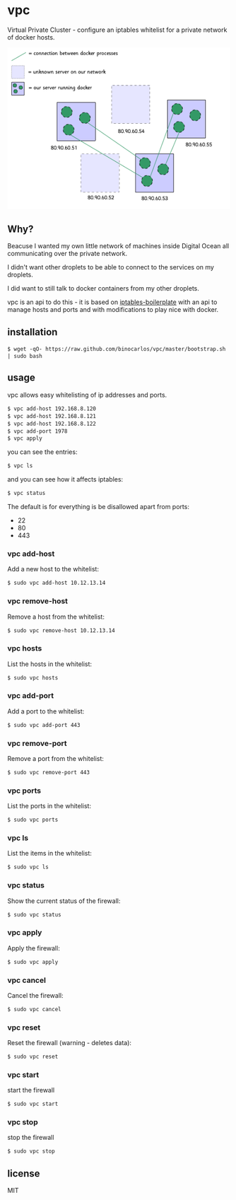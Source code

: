 vpc
===

Virtual Private Cluster - configure an iptables whitelist for a private network of docker hosts.

![vpc network](docs/network.png)

## Why?

Beacuse I wanted my own little network of machines inside Digital Ocean all communicating over the private network.

I didn't want other droplets to be able to connect to the services on my droplets.

I did want to still talk to docker containers from my other droplets.

vpc is an api to do this - it is based on [iptables-boilerplate](https://github.com/bmaeser/iptables-boilerplate) with an api to manage hosts and ports and with modifications to play nice with docker.

## installation

```
$ wget -qO- https://raw.github.com/binocarlos/vpc/master/bootstrap.sh | sudo bash
```

## usage

vpc allows easy whitelisting of ip addresses and ports.

```bash
$ vpc add-host 192.168.8.120
$ vpc add-host 192.168.8.121
$ vpc add-host 192.168.8.122
$ vpc add-port 1978
$ vpc apply
```

you can see the entries:

```bash
$ vpc ls
```

and you can see how it affects iptables:

```bash
$ vpc status
```

The default is for everything is be disallowed apart from ports:

 * 22
 * 80
 * 443

### vpc add-host <ip>

Add a new host to the whitelist:

```bash
$ sudo vpc add-host 10.12.13.14
```

### vpc remove-host <ip>

Remove a host from the whitelist:

```bash
$ sudo vpc remove-host 10.12.13.14
```

### vpc hosts

List the hosts in the whitelist:

```bash
$ sudo vpc hosts
```

### vpc add-port <port>

Add a port to the whitelist:

```bash
$ sudo vpc add-port 443
```

### vpc remove-port <port>

Remove a port from the whitelist:

```bash
$ sudo vpc remove-port 443
```

### vpc ports

List the ports in the whitelist:

```bash
$ sudo vpc ports
```

### vpc ls

List the items in the whitelist:

```bash
$ sudo vpc ls
```

### vpc status

Show the current status of the firewall:

```bash
$ sudo vpc status
```

### vpc apply

Apply the firewall:

```bash
$ sudo vpc apply
```

### vpc cancel

Cancel the firewall:

```bash
$ sudo vpc cancel
```

### vpc reset

Reset the firewall (warning - deletes data):

```bash
$ sudo vpc reset
```

### vpc start

start the firewall

```bash
$ sudo vpc start
```

### vpc stop

stop the firewall

```bash
$ sudo vpc stop
```

## license

MIT